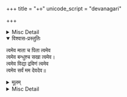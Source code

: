 +++
title = "+०"
unicode_script = "devanagari"

+++

<details><summary>Misc Detail</summary>

प्रथम पृष्ठ  
॥ श्रीहरिः॥  
महर्षिवेदव्यास-प्रणीत  
श्रीमद‍्भागवतमहापुराण  
सरल हिन्दी-व्याख्यासहित
</details>

<details open><summary>विश्वास-प्रस्तुतिः</summary>

त्वमेव माता च पिता त्वमेव  
त्वमेव बन्धुश्च सखा त्वमेव।  
त्वमेव विद्या द्रविणं त्वमेव  
त्वमेव सर्वं मम देवदेव॥
</details>

<details><summary>मूलम्</summary>

त्वमेव माता च पिता त्वमेव  
त्वमेव बन्धुश्च सखा त्वमेव।  
त्वमेव विद्या द्रविणं त्वमेव  
त्वमेव सर्वं मम देवदेव॥
</details>

<details><summary>Misc Detail</summary>

गीता सेवा ट्रस्ट
</details>
